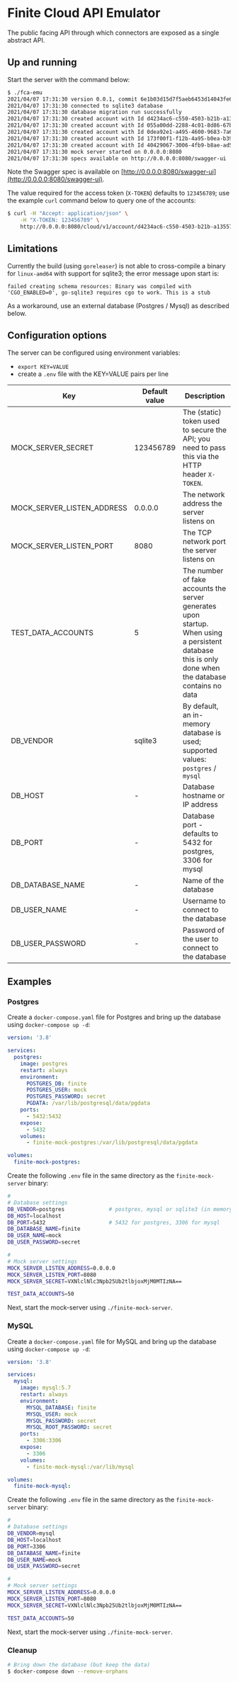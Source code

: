 # Finite Cloud API Emulator

The public facing API through which connectors are exposed as a single abstract API.

## Up and running

Start the server with the command below:

~~~bash
$ ./fca-emu
2021/04/07 17:31:30 version 0.0.1, commit 6e1b03d15d7f5aeb6453d14043fe6eace379534a, built at 2021-04-07T16:16:36Z by goreleaser
2021/04/07 17:31:30 connected to sqlite3 database
2021/04/07 17:31:30 database migration run successfully
2021/04/07 17:31:30 created account with Id d4234ac6-c550-4503-b21b-a13557c48cbb
2021/04/07 17:31:30 created account with Id 055a00dd-2288-4c01-8d86-67b7d5d6e8f0
2021/04/07 17:31:30 created account with Id 0dea92e1-a495-4600-9683-7a66995310fc
2021/04/07 17:31:30 created account with Id 173f00f1-f12b-4a95-b0ea-b393d224f1ac
2021/04/07 17:31:30 created account with Id 40429067-3006-4fb9-b8ae-ad5111317719
2021/04/07 17:31:30 mock server started on 0.0.0.0:8080
2021/04/07 17:31:30 specs available on http://0.0.0.0:8080/swagger-ui
~~~

Note the Swagger spec is available on [http://0.0.0.0:8080/swagger-ui](http://0.0.0.0:8080/swagger-ui).

The value required for the access token (`X-TOKEN`) defaults to `123456789`; use the example `curl` command below to query one of the accounts:

~~~bash
$ curl -H "Accept: application/json" \
    -H "X-TOKEN: 123456789" \
    http://0.0.0.0:8080/cloud/v1/account/d4234ac6-c550-4503-b21b-a13557c48cbb
~~~

## Limitations

Currently the build (using `goreleaser`) is not able to cross-compile a binary for `linux-amd64` with support for sqlite3; the error message upon start is:

~~~log
failed creating schema resources: Binary was compiled with 'CGO_ENABLED=0', go-sqlite3 requires cgo to work. This is a stub
~~~

As a workaround, use an external database (Postgres / Mysql) as described below.

## Configuration options

The server can be configured using environment variables:
  * `export KEY=VALUE`
  * create a `.env` file with the KEY=VALUE pairs per line

| Key | Default value | Description |
|--- |--- |--- |
| MOCK_SERVER_SECRET | 123456789 | The (static) token used to secure the API; you need to pass this via the HTTP header `X-TOKEN`. |
| MOCK_SERVER_LISTEN_ADDRESS | 0.0.0.0 | The network address the server listens on |
| MOCK_SERVER_LISTEN_PORT | 8080 | The TCP network port the server listens on |
| TEST_DATA_ACCOUNTS | 5 | The number of fake accounts the server generates upon startup. When using a persistent database this is only done when the database contains no data|
| DB_VENDOR | sqlite3 | By default, an in-memory database is used; supported values: `postgres` / `mysql` |
| DB_HOST | - | Database hostname or IP address |
| DB_PORT | - | Database port - defaults to 5432 for postgres, 3306 for mysql |
| DB_DATABASE_NAME | - | Name of the database |
| DB_USER_NAME | - | Username to connect to the database |
| DB_USER_PASSWORD | - | Password of the user to connect to the database |

## Examples

### Postgres

Create a `docker-compose.yaml` file for Postgres and bring up the database using `docker-compose up -d`:

~~~yaml
version: '3.8'

services:
  postgres:
    image: postgres
    restart: always
    environment:
      POSTGRES_DB: finite
      POSTGRES_USER: mock
      POSTGRES_PASSWORD: secret
      PGDATA: /var/lib/postgresql/data/pgdata
    ports:
      - 5432:5432
    expose:
      - 5432
    volumes:
      - finite-mock-postgres:/var/lib/postgresql/data/pgdata

volumes:
  finite-mock-postgres:
~~~

Create the following `.env` file in the same directory as the `finite-mock-server` binary:

~~~bash
#
# Database settings
DB_VENDOR=postgres              # postgres, mysql or sqlite3 (in memory)
DB_HOST=localhost
DB_PORT=5432                    # 5432 for postgres, 3306 for mysql
DB_DATABASE_NAME=finite
DB_USER_NAME=mock
DB_USER_PASSWORD=secret

#
# Mock server settings
MOCK_SERVER_LISTEN_ADDRESS=0.0.0.0
MOCK_SERVER_LISTEN_PORT=8080
MOCK_SERVER_SECRET=VXNlclNlc3Npb25Ub2tlbjoxMjM0MTIzNA==

TEST_DATA_ACCOUNTS=50
~~~

Next, start the mock-server using `./finite-mock-server`.

### MySQL

Create a `docker-compose.yaml` file for MySQL and bring up the database using `docker-compose up -d`:

~~~yaml
version: '3.8'

services:
  mysql:
    image: mysql:5.7
    restart: always
    environment:
      MYSQL_DATABASE: finite
      MYSQL_USER: mock
      MYSQL_PASSWORD: secret
      MYSQL_ROOT_PASSWORD: secret
    ports:
      - 3306:3306
    expose:
      - 3306
    volumes:
      - finite-mock-mysql:/var/lib/mysql

volumes:
  finite-mock-mysql:
~~~

Create the following `.env` file in the same directory as the `finite-mock-server` binary:

~~~bash
#
# Database settings
DB_VENDOR=mysql
DB_HOST=localhost
DB_PORT=3306
DB_DATABASE_NAME=finite
DB_USER_NAME=mock
DB_USER_PASSWORD=secret

#
# Mock server settings
MOCK_SERVER_LISTEN_ADDRESS=0.0.0.0
MOCK_SERVER_LISTEN_PORT=8080
MOCK_SERVER_SECRET=VXNlclNlc3Npb25Ub2tlbjoxMjM0MTIzNA==

TEST_DATA_ACCOUNTS=50
~~~

Next, start the mock-server using `./finite-mock-server`.

### Cleanup

~~~bash
# Bring down the database (but keep the data)
$ docker-compose down --remove-orphans
~~~
